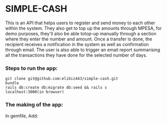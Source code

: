 # SIMPLE-CASH

This is an API that helps users to register and send money to each other within the system. They also get to top up the amounts through MPESA, for demo purposes, they'll also be able totop-up manually through a section where they enter the number and amount. Once a transfer is done, the recipient receives a notification in the system as well as confirmation through email. The user is also able to trigger an email report summarising all the transactions they have done for the selected number of days.

### Steps to run the app:
```
git clone git@github.com:elibiz443/simple-cash.git
bundle
rails db:create db:migrate db:seed && rails s
localhost:3000(in browser)
```

### The making of the app:

In gemfile, Add:
